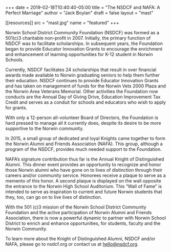 +++
date = 2019-02-18T10:40:40-05:00
title = "The NSDCF and NAFA: A Perfect Marriage"
author = "Jack Boylan"
draft = false
layout  = "mast"

[[resources]]
  src  = "mast.jpg"
  name = "featured"
+++

Norwin School District Community Foundation (NSDCF) was formed as a 501(c)3 charitable non-profit in 2007. Initially, the primary function of NSDCF was to facilitate scholarships. In subsequent years, the Foundation began to provide Educator Innovation Grants to encourage the enrichment and enhancement of learning opportunities for K-12 student in Norwin Schools.

Currently, NSDCF facilitates 24 scholarships that result in over financial awards made available to Norwin graduating seniors to help them further their education. NSDCF continues to provide Educator Innovation Grants and has taken on management of funds for the Norwin Vets 2000 Plaza and the Norwin Area Veterans Memorial. Other activities the Foundation now conducts are the Annual Day of Giving Drive, Education Improvement Tax Credit and serves as a conduit for schools and educators who wish to apply for grants.

With only a 12-person all-volunteer Board of Directors, the Foundation is hard pressed to manage all it currently does, despite its desire to be more supportive to the Norwin community.

In 2015, a small group of dedicated and loyal Knights came together to form the Norwin Alumni and Friends Association (NAFA). This group, although a program of the NSDCF, provides much needed support to the Foundation.

NAFA’s signature contribution thus far is the Annual Knight of Distinguished Alumni. This dinner event provides an opportunity to recognize and honor those Norwin alumni who have gone on to lives of distinction through their careers and/or community service. Honorees receive a plaque to serve as a memento of this honor. A second plaque is displayed on the wall opposite the entrance to the Norwin High School Auditorium. This “Wall of Fame” is intended to serve as inspiration to current and future Norwin students that they, too, can go on to live lives of distinction.

With the 501 (c)3 mission of the Norwin School District Community Foundation and the active participation of Norwin Alumni and Friends Association, there is now a powerful dynamic to partner with Norwin School District to enrich and enhance opportunities, for students, faculty and the Norwin Community.

To learn more about the Knight of Distinguished Alumni, NSDCF and/or NAFA, please go to nsdcf.org or contact us at hello@nsdcf.org.
